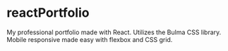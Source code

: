 # reactPortfolio

My professional portfolio made with React. Utilizes the Bulma CSS library. Mobile responsive made easy with flexbox and CSS grid. 
